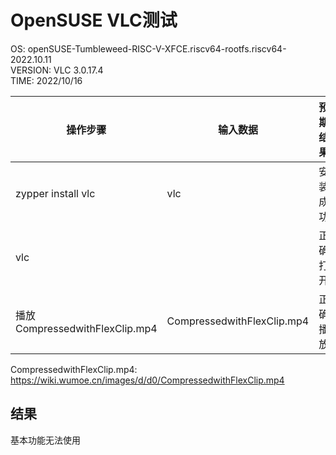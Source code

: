 # OpenSUSE VLC测试

OS: openSUSE-Tumbleweed-RISC-V-XFCE.riscv64-rootfs.riscv64-2022.10.11  
VERSION: VLC 3.0.17.4  
TIME: 2022/10/16  

| 操作步骤                                 | 输入数据                       | 预期结果                      | 实际结果                      | 测试结果  | 附件              |
| --------------------------------------- | ---------------------------- | ---------------------------- | ---------------------------- | -------- | ---------------- |
| zypper install vlc                      | vlc                          | 安装成功                      | 安装成功                      | 成功      | install.png      |
| vlc                                     |                              | 正确打开                      | 正确打开                      | 成功      | start.png        |
| 播放CompressedwithFlexClip.mp4           | CompressedwithFlexClip.mp4   | 正确播放                      | 播放失败                      | 失败      | mp4.png          |

CompressedwithFlexClip.mp4: https://wiki.wumoe.cn/images/d/d0/CompressedwithFlexClip.mp4

## 结果

基本功能无法使用
